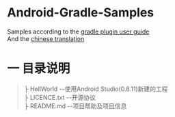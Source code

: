 Android-Gradle-Samples
======================

Samples according to the [gradle plugin user guide](http://tools.android.com/tech-docs/new-build-system/user-guide)  
And the [chinese translation](https://www.gitbook.io/book/yeungeek/gradle-plugin-user-guide)  

# 一 目录说明  #

>├ HellWorld --使用Android Studio(0.8.11)新建的工程<br> 
>├ LICENCE.txt --开源协议 <br>
>├ README.md --项目帮助及项目信息 <br>
